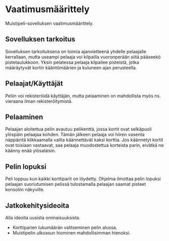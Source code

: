 # Vaatimusmäärittely
Muistipeli-sovelluksen vaatimusmäärittely.
## Sovelluksen tarkoitus
Sovelluksen tarkoituksena on toimia ajanvietteenä yhdelle pelaajalle kerrallaan, mutta useampi pelaaja voi kilpailla vuoronperään siitä pääseekö pistetaulukkoon. Yksin pelatessa pelaaja kilpailee pisteistä, jotka määräytyvät kortin kääntömäärien ja kuluneen ajan perusteella.
## Pelaajat/Käyttäjät
Peliin voi rekisteröidä käyttäjän, mutta pelaaminen on mahdollista myös ns. vieraana ilman rekisteröitymistä.
## Pelaaminen
Pelaajan aloitettua pelin avautuu pelikenttä, jossa kortit ovat selkäpuoli ylöspäin pelaajaa kohden. Tämän jälkeen pelaaja voi hiiren vasenta näppäintä klikkaamalla valita käännettävät kaksi korttia. Jos käännetyt kortit ovat toisiaan vastaavat, saa pelaaja muodostettua korteista parin, eivätkä ne käänny enää ylösalaisin.
## Pelin lopuksi
Peli loppuu kun kaikki korttiparit on löydetty. Ohjelma ilmottaa pelin lopuksi pelaajan suoriutumisen pelissä tulostamalla pelaajan saamat pisteet konsoliin näkyville. 
## Jatkokehitysideoita
Alla ideoita uusista ominaisuuksista.
- Korttiparien lukumäärän valitseminen pelin alussa.
- Muistipelin ulkoasun hiominen mahdollisimman hienoksi.
